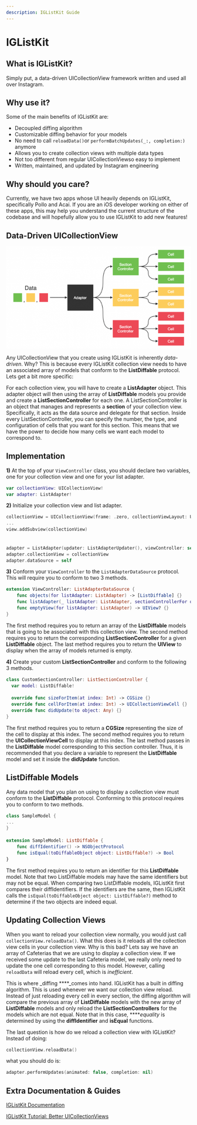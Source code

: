```yaml
---
description: IGListKit Guide
---
```


# IGListKit

## What is IGListKit?

Simply put, a data-driven UICollectionView framework written and used all over Instagram.

## Why use it?

Some of the main benefits of IGListKit are:

* Decoupled diffing algorithm
* Customizable diffing behavior for your models
* No need to call `reloadData()`or `performBatchUpdates(_:, completion:)` anymore
* Allows you to create collection views with multiple data types
* Not too different from regular  UICollectionViewso easy to implement
* Written, maintained, and updated by Instagram engineering

## Why should you care?

Currently, we have two apps whose UI heavily depends on IGListKit, specifically Pollo and Acai. If you are an iOS developer working on either of these apps, this may help you understand the current structure of the codebase and will hopefully allow you to use IGListKit to add new features!

## Data-Driven UICollectionView

![Credits: raywenderlich.com](../../../.gitbook/assets/flowchart-650x357.png)

Any UICollectionView that you create using IGListKit is inherently _data-driven_. Why? This is because every IGListKit collection view needs to have an associated array of models that conform to the **ListDiffable** protocol. Lets get a bit more specific:

For each collection view, you will have to create a **ListAdapter** object. This adapter object will then using the array of **ListDiffable** models you provide and create a **ListSectionController** for each one. A ListSectionController is an object that manages and represents a **section** of your collection view. Specifically, it acts as the data source and delegate for that section. Inside every ListSectionController, you can specify the number, the type, and configuration of cells that you want for this section. This means that we have the power to decide how many cells we want each model to correspond to.

## Implementation

**1\)** At the top of your `ViewController` class, you should declare two variables, one for your collection view and one for your list adapter.

```swift
var collectionView: UICollectionView!
var adapter: ListAdapter!
```

**2\)** Initialize your collection view and list adapter.

```swift
collectionView = UICollectionView(frame: .zero, collectionViewLayout: UICollectionViewFlowLayout())
...
view.addSubview(collectionView)


adapter = ListAdapter(updater: ListAdapterUpdater(), viewController: self)
adapter.collectionView = collectionView
adapter.dataSource = self
```

**3\)** Conform your `ViewController` to the `ListAdapterDataSource` protocol. This will require you to conform to two 3 methods.

```swift
extension ViewController: ListAdapterDataSource {
    func objects(for listAdapter: ListAdapter) -> [ListDiffable] {}
    func listAdapter(_ listAdapter: ListAdapter, sectionControllerFor object: Any) -> ListSectionController {}   
    func emptyView(for listAdapter: ListAdapter) -> UIView? {}
}
```

The first method requires you to return an array of the **ListDiffable** models that is going to be associated with this collection view. The second method requires you to return the corresponding **ListSectionController** for a given **ListDiffable** object. The last method requires you to return the **UIView** to display when the array of models returned is empty.

**4\)** Create your custom **ListSectionController** and conform to the following 3 methods.

```swift
class CustomSectionController: ListSectionController {
  var model: ListDiffable!

  override func sizeForItem(at index: Int) -> CGSize {}
  override func cellForItem(at index: Int) -> UICollectionViewCell {}
  override func didUpdate(to object: Any) {}
}
```

The first method requires you to return a **CGSize** representing the size of the cell to display at this index. The second method requires you to return the **UICollectionViewCell** to display at this index. The last method passes in the **ListDiffable** model corresponding to this section controller. Thus, it is recommended that you declare a variable to represent the **ListDiffable** model and set it inside the **didUpdate** function.

## ListDiffable Models

Any data model that you plan on using to display a collection view must conform to the **ListDiffable** protocol. Conforming to this protocol requires you to conform to two methods.

```swift
class SampleModel {
...
}

extension SampleModel: ListDiffable {
    func diffIdentifier() -> NSObjectProtocol
    func isEqual(toDiffableObject object: ListDiffable?) -> Bool
}
```

The first method requires you to return an identifier for this **ListDiffable** model. Note that two ListDiffable models may have the same identifiers but may not be equal. When comparing two ListDiffable models, IGListKit first compares their diffIdentifiers. If the identifiers are the same, then IGListKit calls the `isEqual(toDiffableObject object: ListDiffable?)` method to determine if the two objects are indeed equal.

## Updating Collection Views

When you want to reload your collection view normally, you would just call `collectionView.reloadData()`. What this does is it reloads all the collection view cells in your collection view. Why is this bad? Lets say we have an array of Cafeterias that we are using to display a collection view. If we received some update to the last Cafeteria model, we really only need to update the one cell corresponding to this model. However, calling `reloadData` will reload every cell, which is _inefficient_.

This is where _diffing ****_comes into hand. IGListKit has a built in diffing algorithm. This is used whenever we want our collection view reload. Instead of just reloading every cell in every section, the diffing algorithm will compare the previous array of **ListDiffable** models with the new array of **ListDiffable** models and only reload the **ListSectionControllers** for the models which are not equal. Note that in this case, ****_equality_ is determined by using the **diffIdentifier** and **isEqual** functions.

The last question is how do we reload a collection view with IGListKit? Instead of doing:

```swift
collectionView.reloadData()
```

what you should do is:

```swift
adapter.performUpdates(animated: false, completion: nil)
```

## Extra Documentation & Guides

[IGListKit Documentation](https://instagram.github.io/IGListKit/index.html)

[IGListKit Tutorial: Better UICollectionViews](https://www.raywenderlich.com/9106-iglistkit-tutorial-better-uicollectionviews)




